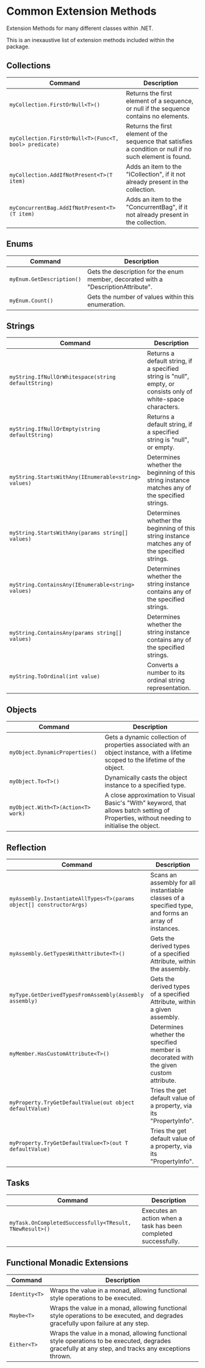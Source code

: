 # Common Extension Methods

Extension Methods for many different classes within .NET.

This is an inexaustive list of extension methods included within the package.

## Collections

|Command|Description|
|---|---|
| `myCollection.FirstOrNull<T>()` | Returns the first element of a sequence, or null if the sequence contains no elements. |
| `myCollection.FirstOrNull<T>(Func<T, bool> predicate)` | Returns the first element of the sequence that satisfies a condition or null if no such element is found. |
| `myCollection.AddIfNotPresent<T>(T item)` | Adds an item to the "ICollection", if it not already present in the collection. |
| `myConcurrentBag.AddIfNotPresent<T>(T item)` | Adds an item to the "ConcurrentBag", if it not already present in the collection. |

## Enums

|Command|Description|
|---|---|
| `myEnum.GetDescription()` | Gets the description for the enum member, decorated with a "DescriptionAttribute". |
| `myEnum.Count()` | Gets the number of values within this enumeration. |

## Strings

|Command|Description|
|---|---|
| `myString.IfNullOrWhitespace(string defaultString)` | Returns a default string, if a specified string is "null", empty, or consists only of white-space characters. |
| `myString.IfNullOrEmpty(string defaultString)` | Returns a default string, if a specified string is "null", or empty. |
| `myString.StartsWithAny(IEnumerable<string> values)` | Determines whether the beginning of this string instance matches any of the specified strings. |
| `myString.StartsWithAny(params string[] values)` | Determines whether the beginning of this string instance matches any of the specified strings. |
| `myString.ContainsAny(IEnumerable<string> values)` | Determines whether the string instance contains any of the specified strings. |
| `myString.ContainsAny(params string[] values)` | Determines whether the string instance contains any of the specified strings. |
| `myString.ToOrdinal(int value)` | Converts a number to its ordinal string representation. |

## Objects

|Command|Description|
|---|---|
| `myObject.DynamicProperties()` | Gets a dynamic collection of properties associated with an object instance, with a lifetime scoped to the lifetime of the object. |
| `myObject.To<T>()` | Dynamically casts the object instance to a specified type. |
| `myObject.With<T>(Action<T> work)` | A close approximation to Visual Basic's "With" keyword, that allows batch setting of Properties, without needing to initialise the object. |

## Reflection

|Command|Description|
|---|---|
| `myAssembly.InstantiateAllTypes<T>(params object[] constructorArgs)` | Scans an assembly for all instantiable classes of a specified type, and forms an array of instances. |
| `myAssembly.GetTypesWithAttribute<T>()` | Gets the derived types of a specified Attribute, within the assembly. |
| `myType.GetDerivedTypesFromAssembly(Assembly assembly)` | Gets the derived types of a specified Attribute, within a given assembly. |
| `myMember.HasCustomAttribute<T>()` | Determines whether the specified member is decorated with the given custom attribute. |
| `myProperty.TryGetDefaultValue(out object defaultValue)` | Tries the get default value of a property, via its "PropertyInfo". |
| `myProperty.TryGetDefaultValue<T>(out T defaultValue)` | Tries the get default value of a property, via its "PropertyInfo". |

## Tasks

|Command|Description|
|---|---|
| `myTask.OnCompletedSuccessfully<TResult, TNewResult>()` | Executes an action when a task has been completed successfully. |

## Functional Monadic Extensions

|Command|Description|
|---|---|
| `Identity<T>` | Wraps the value in a monad, allowing functional style operations to be executed. |
| `Maybe<T>` | Wraps the value in a monad, allowing functional style operations to be executed, and degrades gracefully upon failure at any step. |
| `Either<T>` | Wraps the value in a monad, allowing functional style operations to be executed, degrades gracefully at any step, and tracks any exceptions thrown. |